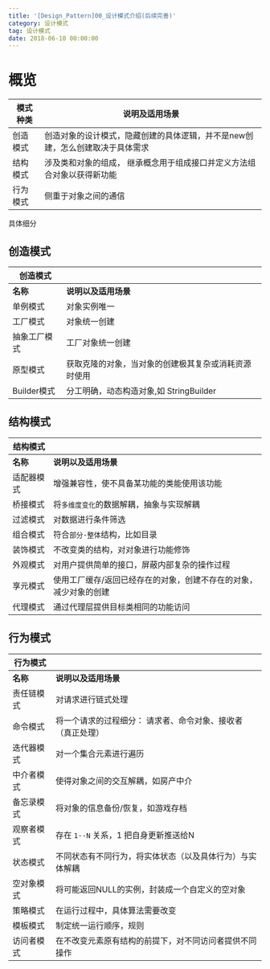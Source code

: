 ```yaml
---
title: '[Design_Pattern]00_设计模式介绍(后续完善)'
category: 设计模式
tag: 设计模式
date: 2018-06-10 00:00:00
---
```


# 概览

|模式种类|说明及适用场景|
|---|---|
|创造模式|创造对象的设计模式，隐藏创建的具体逻辑，并不是new创建，怎么创建取决于具体需求|
|结构模式|涉及类和对象的组成， 继承概念用于组成接口并定义方法组合对象以获得新功能|
|行为模式|侧重于对象之间的通信|



具体细分

## 创造模式


|创造模式||
|---|---|
|**名称**|**说明以及适用场景**|
|单例模式|对象实例唯一|
|工厂模式|对象统一创建|
|抽象工厂模式|工厂对象统一创建|
|原型模式|获取克隆的对象，当对象的创建极其复杂或消耗资源时使用|
|Builder模式|分工明确，动态构造对象,如 StringBuilder|

## 结构模式

|结构模式||
|---|---|
|**名称**|**说明以及适用场景**|
|适配器模式|增强兼容性，使不具备某功能的类能使用该功能|
|桥接模式|将`多维度变化`的数据解耦，抽象与实现解耦|
|过滤模式|对数据进行条件筛选|
|组合模式|符合`部分-整体`结构，比如目录|
|装饰模式|不改变类的结构，对对象进行功能修饰|
|外观模式|对用户提供简单的接口，屏蔽内部复杂的操作过程|
|享元模式|使用工厂缓存/返回已经存在的对象，创建不存在的对象，减少对象的创建|
|代理模式|通过代理层提供目标类相同的功能访问|


## 行为模式

|行为模式||
|---|---|
|**名称**|**说明以及适用场景**|
|责任链模式|对请求进行链式处理|
|命令模式|将一个请求的过程细分： 请求者、命令对象、接收者（真正处理）|
|迭代器模式|对一个集合元素进行遍历|
|中介者模式|使得对象之间的交互解耦，如房产中介|
|备忘录模式|将对象的信息备份/恢复，如游戏存档|
|观察者模式|存在 `1--N` 关系，1 把自身更新推送给N|
|状态模式|不同状态有不同行为，将实体状态（以及具体行为）与实体解耦|
|空对象模式|将可能返回NULL的实例，封装成一个自定义的空对象|
|策略模式|在运行过程中，具体算法需要改变|
|模板模式|制定统一运行顺序，规则|
|访问者模式|在不改变元素原有结构的前提下，对不同访问者提供不同操作|
